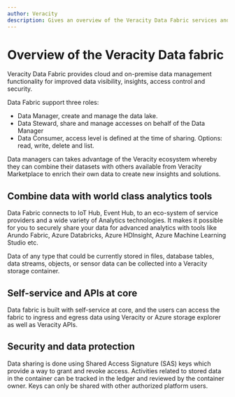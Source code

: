 ```yaml
---
author: Veracity
description: Gives an overview of the Veracity Data Fabric services and related components.
---
```


# Overview of the Veracity Data fabric
Veracity Data Fabric provides cloud and on-premise data management functionality for improved data visibility, insights, access control and security.

Data Fabric support three roles: 
* Data Manager, create and manage the data lake.
* Data Steward, share and manage accesses on behalf of the Data Manager
* Data Consumer, access level is defined at the time of sharing. Options: read, write, delete and list.

Data managers can takes advantage of the Veracity ecosystem whereby they can combine their datasets with others available from Veracity Marketplace to enrich their own data to create new insights and solutions.

## Combine data with world class analytics tools

Data Fabric connects to IoT Hub, Event Hub, to an eco-system of service providers and a wide variety of Analytics technologies. It makes it possible for you to securely share your data for advanced analytics with tools like Arundo Fabric, Azure Databricks, Azure HDInsight, Azure Machine Learning Studio etc.

Data of any type that could be currently stored in files, database tables, data streams, objects, or sensor data can be collected into a Veracity storage container.

## Self-service and APIs at core

Data fabric is built with self-service at core, and the users can access the fabric to ingress and egress data using Veracity or Azure storage explorer as well as Veracity APIs.

## Security and data protection

Data sharing is done using Shared Access Signature (SAS) keys which provide a way to grant and revoke access. Activities related to stored data in the container can be tracked in the ledger and reviewed by the container owner. Keys can only be shared with other authorized platform users.
